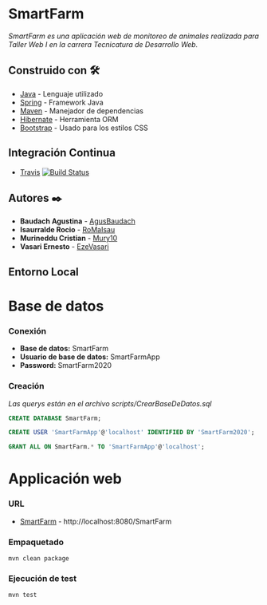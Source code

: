 # SmartFarm
_SmartFarm es una aplicación web de monitoreo de animales realizada para Taller Web I en la carrera Tecnicatura de Desarrollo Web._

## Construido con 🛠️
* [Java](https://www.oracle.com/java/technologies) - Lenguaje utilizado
* [Spring](https://spring.io/) - Framework Java
* [Maven](https://maven.apache.org/) - Manejador de dependencias
* [Hibernate](https://hibernate.org/) - Herramienta ORM
* [Bootstrap](https://getbootstrap.com/) - Usado para los estilos CSS

## Integración Continua
* [Travis](https://travis-ci.org/github/RoMaIsau/SmartFarm)
[![Build Status](https://travis-ci.org/RoMaIsau/SmartFarm.svg?branch=master)](https://travis-ci.org/RoMaIsau/SmartFarm)

## Autores ✒️

* **Baudach Agustina** - [AgusBaudach](https://github.com/AgusBaudach)
* **Isaurralde Rocio** - [RoMaIsau](https://github.com/RoMaIsau)
* **Murineddu Cristian** - [Mury10](https://github.com/Mury10)
* **Vasari Ernesto** - [EzeVasari](https://github.com/EzeVasari)

## Entorno Local

# Base de datos

### Conexión

* **Base de datos:** SmartFarm
* **Usuario de base de datos:** SmartFarmApp
* **Password:** SmartFarm2020

### Creación

_Las querys están en el archivo scripts/CrearBaseDeDatos.sql_

```sql
CREATE DATABASE SmartFarm;
```

```sql
CREATE USER 'SmartFarmApp'@'localhost' IDENTIFIED BY 'SmartFarm2020';
```

```sql
GRANT ALL ON SmartFarm.* TO 'SmartFarmApp'@'localhost';
```

# Applicación web

### URL

* [SmartFarm](http://localhost:8080/SmartFarm) - http://localhost:8080/SmartFarm

### Empaquetado

`mvn clean package`

### Ejecución de test

`mvn test`

